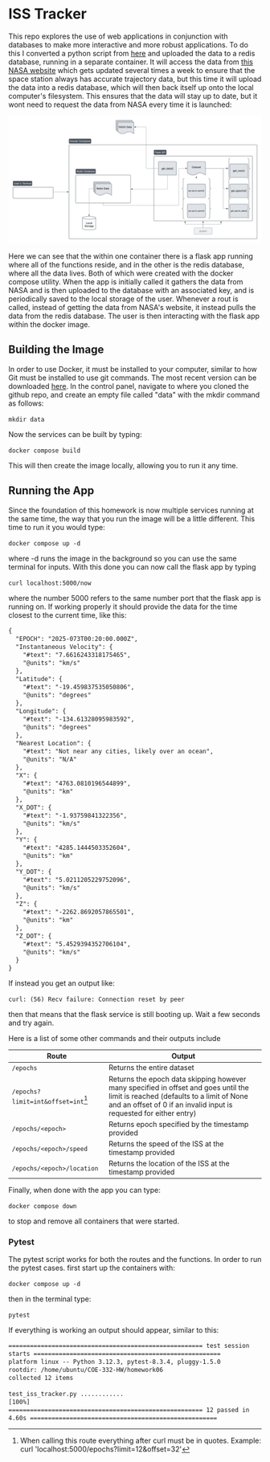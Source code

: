 # ISS Tracker

This repo explores the use of web applications in conjunction with databases to make more interactive and more robust applications. To do this I converted a python script from [here](https://github.com/NatBea03/COE-332-HW/tree/main/homework05) and uploaded the data to a redis database, running in a separate container. It will access the data from [this NASA website](https://spotthestation.nasa.gov/trajectory_data.cfm) which gets updated several times a week to ensure that the space station always has accurate trajectory data, but this time it will upload the data into a redis database, which will then back itself up onto the local computer's filesystem. This ensures that the data will stay up to date, but it wont need to request the data from NASA every time it is launched:

![Diagram](ContainerDiagram.png)

Here we can see that the within one container there is a flask app running where all of the functions reside, and in the other is the redis database, where all the data lives. Both of which were created with the docker compose utility. When the app is initially called it gathers the data from NASA and is then uploaded to the database with an associated key, and is periodically saved to the local storage of the user. Whenever a rout is called, instead of getting the data from NASA's website, it instead pulls the data from the redis database. The user is then interacting with the flask app within the docker image.

## Building the Image

In order to use Docker, it must be installed to your computer, similar to how Git must be installed to use git commands. The most recent version can be downloaded [here](https://www.docker.com/get-started/). In the control panel, navigate to where you cloned the github repo, and create an empty file called "data" with the mkdir command as follows:

`mkdir data`

Now the services can be built by typing:

`docker compose build`

This will then create the image locally, allowing you to run it any time.

## Running the App

Since the foundation of this homework is now multiple services running at the same time, the way that you run the image will be a little different. This time to run it you would type:

`docker compose up -d`

where -d runs the image in the background so you can use the same terminal for inputs. With this done you can now call the flask app by typing

`curl localhost:5000/now`

where the number 5000 refers to the same number port that the flask app is running on. If working properly it should provide the data for the time closest to the current time, like this:

```text
{
  "EPOCH": "2025-073T00:20:00.000Z",
  "Instantaneous Velocity": {
    "#text": "7.6616243318175465",
    "@units": "km/s"
  },
  "Latitude": {
    "#text": "-19.459837535050806",
    "@units": "degrees"
  },
  "Longitude": {
    "#text": "-134.61328095983592",
    "@units": "degrees"
  },
  "Nearest Location": {
    "#text": "Not near any cities, likely over an ocean",
    "@units": "N/A"
  },
  "X": {
    "#text": "4763.0810196544899",
    "@units": "km"
  },
  "X_DOT": {
    "#text": "-1.93759841322356",
    "@units": "km/s"
  },
  "Y": {
    "#text": "4285.1444503352604",
    "@units": "km"
  },
  "Y_DOT": {
    "#text": "5.0211205229752096",
    "@units": "km/s"
  },
  "Z": {
    "#text": "-2262.8692057865501",
    "@units": "km"
  },
  "Z_DOT": {
    "#text": "5.4529394352706104",
    "@units": "km/s"
  }
}
```

If instead you get an output like:

`curl: (56) Recv failure: Connection reset by peer`

then that means that the flask service is still booting up. Wait a few seconds and try again.

Here is a list of some other commands and their outputs include

|Route|Output|
|-----|------|
|`/epochs`|Returns the entire dataset|
|`/epochs?limit=int&offset=int`[^1]|Returns the epoch data skipping however many specified in offset and goes until the limit is reached (defaults to a limit of None and an offset of 0 if an invalid input is requested for either entry)|
|`/epochs/<epoch>`|Returns epoch specified by the timestamp provided|
|`/epochs/<epoch>/speed`|Returns the speed of the ISS at the timestamp provided|
|`/epochs/<epoch>/location`|Returns the location of the ISS at the timestamp provided|

Finally, when done with the app you can type:

`docker compose down`

to stop and remove all containers that were started.

### Pytest

The pytest script works for both the routes and the functions. In order to run the pytest cases. first start up the containers with:

`docker compose up -d`

then in the terminal type:

`pytest`

If everything is working an output should appear, similar to this:

```text
====================================================== test session starts ====================================================
platform linux -- Python 3.12.3, pytest-8.3.4, pluggy-1.5.0
rootdir: /home/ubuntu/COE-332-HW/homework06
collected 12 items                                                                                                                                                                                                                                                                                

test_iss_tracker.py ............                                                                                          [100%]
====================================================== 12 passed in 4.60s ====================================================
```

[^1]: When calling this route everything after curl must be in quotes. Example: curl 'localhost:5000/epochs?limit=12&offset=32'
